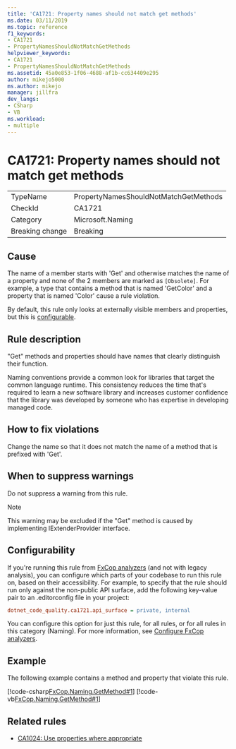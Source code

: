 ```yaml
---
title: 'CA1721: Property names should not match get methods'
ms.date: 03/11/2019
ms.topic: reference
f1_keywords:
- CA1721
- PropertyNamesShouldNotMatchGetMethods
helpviewer_keywords:
- CA1721
- PropertyNamesShouldNotMatchGetMethods
ms.assetid: 45a0e853-1f06-4688-af1b-cc634409e295
author: mikejo5000
ms.author: mikejo
manager: jillfra
dev_langs:
- CSharp
- VB
ms.workload:
- multiple
---
```

# CA1721: Property names should not match get methods

|||
|-|-|
|TypeName|PropertyNamesShouldNotMatchGetMethods|
|CheckId|CA1721|
|Category|Microsoft.Naming|
|Breaking change|Breaking|

## Cause

The name of a member starts with 'Get' and otherwise matches the name of a property and none of the 2 members are marked as `[Obsolete]`. For example, a type that contains a method that is named 'GetColor' and a property that is named 'Color' cause a rule violation.

By default, this rule only looks at externally visible members and properties, but this is [configurable](#configurability).

## Rule description

"Get" methods and properties should have names that clearly distinguish their function.

Naming conventions provide a common look for libraries that target the common language runtime. This consistency reduces the time that's required to learn a new software library and increases customer confidence that the library was developed by someone who has expertise in developing managed code.

## How to fix violations

Change the name so that it does not match the name of a method that is prefixed with 'Get'.

## When to suppress warnings

Do not suppress a warning from this rule.

> [!NOTE]
> This warning may be excluded if the "Get" method is caused by implementing IExtenderProvider interface.

## Configurability

If you're running this rule from [FxCop analyzers](install-fxcop-analyzers.md) (and not with legacy analysis), you can configure which parts of your codebase to run this rule on, based on their accessibility. For example, to specify that the rule should run only against the non-public API surface, add the following key-value pair to an .editorconfig file in your project:

```ini
dotnet_code_quality.ca1721.api_surface = private, internal
```

You can configure this option for just this rule, for all rules, or for all rules in this category (Naming). For more information, see [Configure FxCop analyzers](configure-fxcop-analyzers.md).

## Example

The following example contains a method and property that violate this rule.

[!code-csharp[FxCop.Naming.GetMethod#1](../code-quality/codesnippet/CSharp/ca1721-property-names-should-not-match-get-methods_1.cs)]
[!code-vb[FxCop.Naming.GetMethod#1](../code-quality/codesnippet/VisualBasic/ca1721-property-names-should-not-match-get-methods_1.vb)]

## Related rules

- [CA1024: Use properties where appropriate](../code-quality/ca1024.md)
